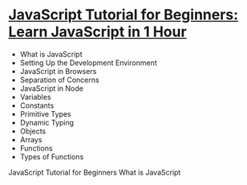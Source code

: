 # [JavaScript Tutorial for Beginners: Learn JavaScript in 1 Hour](https://youtu.be/W6NZfCO5SIk)

* What is JavaScript
* Setting Up the Development Environment 
* JavaScript in Browsers
* Separation of Concerns
* JavaScript in Node
* Variables
* Constants
* Primitive Types 
* Dynamic Typing 
* Objects
* Arrays
* Functions
* Types of Functions 

JavaScript Tutorial for Beginners
    What is JavaScript